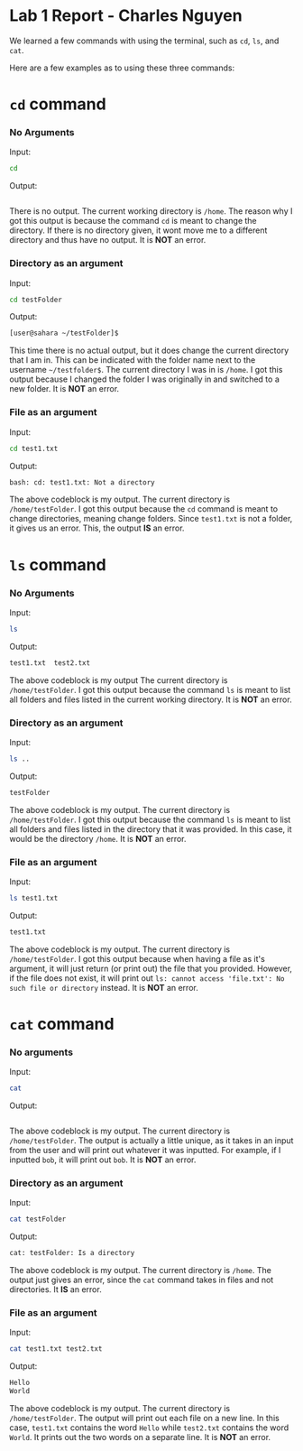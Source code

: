 
# Lab 1 Report - Charles Nguyen
We learned a few commands with using the terminal, such as `cd`, `ls`, and `cat`.

Here are a few examples as to using these three commands:

# `cd` command
### No Arguments
Input:
```bash
cd
```

Output:
```bash

```

There is no output. The current working directory is `/home`. The reason why I got this output is because the command `cd` is meant to change the directory. If there is no directory given, it wont move me to a different directory and thus have no output. It is **NOT** an error.

### Directory as an argument

Input:
```bash
cd testFolder
```

Output:

```bash
[user@sahara ~/testFolder]$
```

This time there is no actual output, but it does change the current directory that I am in. This can be indicated with the folder name next to the username `~/testfolder$`. 
The current directory I was in is `/home`. 
I got this output because I changed the folder I was originally in and switched to a new folder. It is **NOT** an error.

### File as an argument

Input:
```bash
cd test1.txt
```

Output:
```bash
bash: cd: test1.txt: Not a directory
```

The above codeblock is my output. The current directory is `/home/testFolder`. I got this output because the `cd` command is meant to change directories, meaning change folders.
Since `test1.txt` is not a folder, it gives us an error. This, the output **IS** an error.

# `ls` command

### No Arguments
Input:
```bash
ls
```

Output:
```bash
test1.txt  test2.txt
```
The above codeblock is my output The current directory is `/home/testFolder`. 
I got this output because the command `ls` is meant to list all folders and files listed in the current working directory.
It is **NOT** an error.

### Directory as an argument
Input:
```bash
ls ..
```

Output:
```bash
testFolder
```
The above codeblock is my output. The current directory is `/home/testFolder`. 
I got this output because the command `ls` is meant to list all folders and files listed in the directory that it was provided. In this case, it would be the directory `/home`.
It is **NOT** an error.

### File as an argument
Input:
```bash
ls test1.txt
```

Output:
```bash
test1.txt
```

The above codeblock is my output. The current directory is `/home/testFolder`. 
I got this output because when having a file as it's argument, it will just return (or print out) the file that you provided.
However, if the file does not exist, it will print out `ls: cannot access 'file.txt': No such file or directory` instead.
It is **NOT** an error.

# `cat` command
### No arguments
Input:
```bash
cat
```

Output:
```bash

```
The above codeblock is my output. The current directory is `/home/testFolder`. 
The output is actually a little unique, as it takes in an input from the user and will print out whatever it was inputted. For example, if I inputted `bob`, it will print out `bob`. It is **NOT** an error.

### Directory as an argument
Input:
```bash
cat testFolder
```

Output:
```bash
cat: testFolder: Is a directory
```

The above codeblock is my output. The current directory is `/home`. 
The output just gives an error, since the `cat` command takes in files and not directories.
It **IS** an error.

### File as an argument
Input:
```bash
cat test1.txt test2.txt
```

Output:
```bash
Hello
World
```

The above codeblock is my output. The current directory is `/home/testFolder`. 
The output will print out each file on a new line. In this case, `test1.txt` contains the word `Hello` while `test2.txt` contains the word `World`. It prints out the two words on a separate line. It is **NOT** an error.
